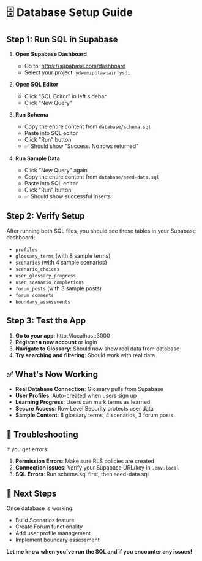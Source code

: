 # 🗄️ Database Setup Guide

## Step 1: Run SQL in Supabase

1. **Open Supabase Dashboard**
   - Go to: https://supabase.com/dashboard
   - Select your project: `ydwemzpbtawiairfysdi`

2. **Open SQL Editor**
   - Click "SQL Editor" in left sidebar
   - Click "New Query"

3. **Run Schema**
   - Copy the entire content from `database/schema.sql`
   - Paste into SQL editor
   - Click "Run" button
   - ✅ Should show "Success. No rows returned"

4. **Run Sample Data**
   - Click "New Query" again
   - Copy the entire content from `database/seed-data.sql`
   - Paste into SQL editor
   - Click "Run" button
   - ✅ Should show successful inserts

## Step 2: Verify Setup

After running both SQL files, you should see these tables in your Supabase dashboard:

- `profiles`
- `glossary_terms` (with 8 sample terms)
- `scenarios` (with 4 sample scenarios)
- `scenario_choices`
- `user_glossary_progress`
- `user_scenario_completions`
- `forum_posts` (with 3 sample posts)
- `forum_comments`
- `boundary_assessments`

## Step 3: Test the App

1. **Go to your app**: http://localhost:3000
2. **Register a new account** or login
3. **Navigate to Glossary**: Should now show real data from database
4. **Try searching and filtering**: Should work with real data

## ✅ What's Now Working

- **Real Database Connection**: Glossary pulls from Supabase
- **User Profiles**: Auto-created when users sign up
- **Learning Progress**: Users can mark terms as learned
- **Secure Access**: Row Level Security protects user data
- **Sample Content**: 8 glossary terms, 4 scenarios, 3 forum posts

## 🔧 Troubleshooting

If you get errors:

1. **Permission Errors**: Make sure RLS policies are created
2. **Connection Issues**: Verify your Supabase URL/key in `.env.local`
3. **SQL Errors**: Run schema.sql first, then seed-data.sql

## 🚀 Next Steps

Once database is working:
- Build Scenarios feature
- Create Forum functionality
- Add user profile management
- Implement boundary assessment

**Let me know when you've run the SQL and if you encounter any issues!**
